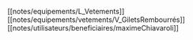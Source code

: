 [[notes/equipements/L_Vetements]] [[notes/equipements/vetements/V_GiletsRembourrés]] [[notes/utilisateurs/beneficiaires/maximeChiavaroli]]